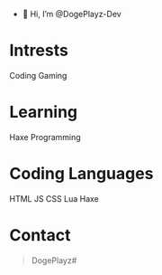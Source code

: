 - 👋 Hi, I’m @DogePlayz-Dev
# Intrests

Coding
Gaming

# Learning

Haxe Programming

# Coding Languages

HTML
JS
CSS
Lua
Haxe

# Contact
> DogePlayz#

<!---
DogePlayz-Dev/DogePlayz-Dev is a ✨ special ✨ repository because its `README.md` (this file) appears on your GitHub profile.
You can click the Preview link to take a look at your changes.
--->

